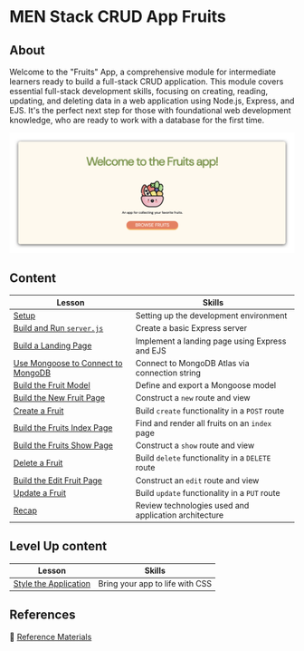 <h1>
  <span class="prefix">MEN Stack CRUD App</span>
  <span class="headline">Fruits</span>
</h1>

## About

Welcome to the "Fruits" App, a comprehensive module for intermediate learners ready to build a full-stack CRUD application. This module covers essential full-stack development skills, focusing on creating, reading, updating, and deleting data in a web application using Node.js, Express, and EJS. It's the perfect next step for those with foundational web development knowledge, who are ready to work with a database for the first time.

![Fruits App HomePage](../assets/homepage.png)

## Content

| Lesson                                                                                | Skills                                                |
| ------------------------------------------------------------------------------------- | ----------------------------------------------------- |
| [Setup](../setup/README.md)                                                           | Setting up the development environment                |
| [Build and Run `server.js`](../build-and-run-serverjs/README.md)                      | Create a basic Express server                         |
| [Build a Landing Page](../build-a-landing-page/README.md)                             | Implement a landing page using Express and EJS        |
| [Use Mongoose to Connect to MongoDB](../use-mongoose-to-connect-to-mongodb/README.md) | Connect to MongoDB Atlas via connection string        |
| [Build the Fruit Model](../build-the-fruit-model/README.md)                           | Define and export a Mongoose model                    |
| [Build the New Fruit Page](../build-the-new-fruit-page/README.md)                     | Construct a `new` route and view                      |
| [Create a Fruit](../create-a-fruit/README.md)                                         | Build `create` functionality in a `POST` route        |
| [Build the Fruits Index Page](../build-the-fruits-index-page/README.md)               | Find and render all fruits on an `index` page         |
| [Build the Fruits Show Page](../build-the-fruits-show-page/README.md)                 | Construct a `show` route and view                     |
| [Delete a Fruit](../delete-a-fruit/README.md)                                         | Build `delete` functionality in a `DELETE` route      |
| [Build the Edit Fruit Page](../build-the-edit-fruit-page/README.md)                   | Construct an `edit` route and view                    |
| [Update a Fruit](../update-a-fruit/README.md)                                         | Build `update` functionality in a `PUT` route         |
| [Recap](../recap/README.md)                                                           | Review technologies used and application architecture |

## Level Up content

| Lesson                                                      | Skills                          |
| ----------------------------------------------------------- | ------------------------------- |
| [Style the Application](../style-the-application/README.md) | Bring your app to life with CSS |

## References

📖 [Reference Materials](../references/README.md)
